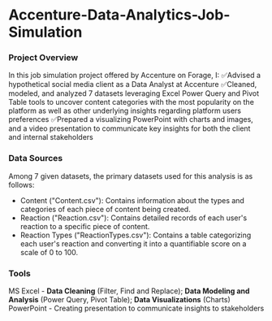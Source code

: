 # Accenture-Data-Analytics-Job-Simulation

### Project Overview

In this job simulation project offered by Accenture on Forage, I: 
✅Advised a hypothetical social media client as a Data Analyst at Accenture
✅Cleaned, modeled, and analyzed 7 datasets leveraging Excel Power Query and Pivot Table tools to uncover content categories with the most popularity on the platform as well as other underlying insights regarding platform users preferences
✅Prepared a visualizing PowerPoint with charts and images, and a video presentation to communicate key insights for both the client and internal stakeholders 


### Data Sources

Among 7 given datasets, the primary datasets used for this analysis is as follows: 
 - Content ("Content.csv"): Contains information about the types and categories of each piece of content being created.
 - Reaction ("Reaction.csv"): Contains detailed records of each user's reaction to a specific piece of content.
 - Reaction Types ("ReactionTypes.csv"): Contains a table categorizing each user's reaction and converting it into a quantifiable score on a scale of 0 to 100.


### Tools

MS Excel - **Data Cleaning** (Filter, Find and Replace); **Data Modeling and Analysis** (Power Query, Pivot Table); **Data Visualizations** (Charts)
PowerPoint - Creating presentation to communicate insights to stakeholders
